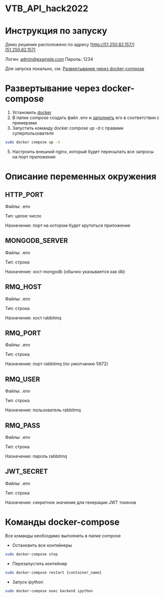 # VTB_API_hack2022

# Инструкция по запуску
Демо решение расположено по адресу [http://51.250.82.157/](51.250.82.157)

Логин: admin@example.com
Пароль: 1234

Для запуска локально, см. [Развертывание через docker-compose](#развертывание-через-docker-compose)

# Развертывание через docker-compose
1. Установить [docker](https://docs.docker.com/engine/install/ubuntu/)
2. В папке compose создать файл .env и [заполнить](#описание-переменных-окружения) его в соответствии с примерами
3. Запустить команду docker compose up -d с правами суперпользователя
```bash
sudo docker compose up -d
```
5. Настроить внешний nginx, который будет пересылать все запросы на порт приложения

# Описание переменных окружения

## HTTP_PORT
Файлы: .env

Тип: целое число

Назначение: порт на котором будет крутиться приложение

## MONGODB_SERVER
Файлы: .env

Тип: строка

Назначение: хост mongodb (обычно указывается как db)

## RMQ_HOST
Файлы: .env

Тип: строка

Назначение: хост rabbitmq

## RMQ_PORT
Файлы: .env

Тип: строка

Назначение: порт rabbitmq (по умолчанию 5672)
## RMQ_USER
Файлы: .env

Тип: строка

Назначение: пользователь rabbitmq
## RMQ_PASS
Файлы: .env

Тип: строка

Назначение: пароль rabbitmq

## JWT_SECRET
Файлы: .env

Тип: строка

Назначение: секретное значение для генерации JWT токенов

# Команды docker-compose 
Все команды необходимо выполнять в папке compose
- Остановить все контейнеры
```bash
sudo docker-compose stop
```
- Перезапустить контейнер
```bash
sudo docker-compose restart {container_name}
```
- Запуск ipython
```bash
sudo docker-compose exec backend ipython
```

